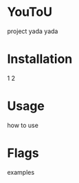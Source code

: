 # YouToU
  project yada yada
  
Installation
============
  1
  2
  
Usage
=====
  how to use
  
Flags
=====
 examples
